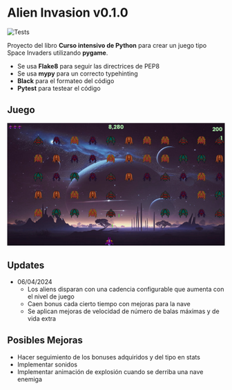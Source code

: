 # Alien Invasion v0.1.0
![Tests](https://github.com/sertemo/AlienInvasion/actions/workflows/tests.yml/badge.svg)

Proyecto del libro **Curso intensivo de Python** para crear un juego tipo Space Invaders utilizando **pygame**.
- Se usa **Flake8** para seguir las directrices de PEP8
- Se usa **mypy** para un correcto typehinting
- **Black** para el formateo del código
- **Pytest** para testear el código

## Juego
![alt text](<alieninvasion/images/alieninvasion.png>)

## Updates
- 06/04/2024
    - Los aliens disparan con una cadencia configurable que aumenta con el nivel de juego
    - Caen bonus cada cierto tiempo con mejoras para la nave
    - Se aplican mejoras de velocidad de número de balas máximas y de vida extra

## Posibles Mejoras
- Hacer seguimiento de los bonuses adquiridos y del tipo en stats
- Implementar sonidos
- Implementar animación de explosión cuando se derriba una nave enemiga